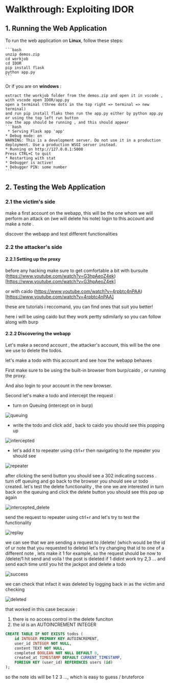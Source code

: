# Walkthrough: Exploiting IDOR

## 1. Running the Web Application

To run the web application on **Linux**, follow these steps:

    ```bash
    unzip demos.zip
    cd workjob
    cd IDOR
    pip install flask 
    python app.py
    ```
Or if you are on **windows** :

    extract the workjob folder from the demos.zip and open it in vscode ,
    with vscode open IDOR/app.py
    open a terminal (three dots in the top right => terminal => new terminal)
    and run pip install flaks then run the app.py either by python app.py or using the top left run button 
    now the app should be running , and this should appear 
    ```bash 
     * Serving Flask app 'app'
    * Debug mode: on
    WARNING: This is a development server. Do not use it in a production deployment. Use a production WSGI server instead.
    * Running on http://127.0.0.1:5000
    Press CTRL+C to quit
    * Restarting with stat
    * Debugger is active!
    * Debugger PIN: some number
    ```
## 2. Testing the Web Application
### 2.1 the victim's side
make a first account on the webapp, this will be the one whom we will perform an attack on (we will delete his note)
login to this account and make a note .

discover the webapp and test different functionalities

### 2.2 the attacker's side

#### 2.2.1 Setting up the proxy

before any hacking make sure to get comfortable a bit with bursuite (https://www.youtube.com/watch?v=G3hpAeoZ4ek)[https://www.youtube.com/watch?v=G3hpAeoZ4ek]

or with caido (https://www.youtube.com/watch?v=4rpbtc4nPAA)[https://www.youtube.com/watch?v=4rpbtc4nPAA]

these are tutorials i reccomand, you can find ones that suit you better!

here i will be using caido but they work pertty sdimilarly so you can follow along with burp 

#### 2.2.2 Discovering the webapp 

Let's make a second account , the attacker's account, this will be the one we use to delete the todos.

let's make a todo with this account and see how the webapp behaves 

First make sure to be using the built-in browser from burp/caido , or running the proxy.

And also login to your account in the new browser. 

Second let's make a todo and intercept the request :
- turn on Queuing (intercept on in burp)

![queuing](intercept.jpg)


- write the todo and click add , back to caido you should see this popping up 

![intercepted](intercepted.jpg)


- let's add it to repeater using ctrl+r then navigating to the repeater you should see 

![repeater](repeater.jpg)


after clicking the send button you should see a 302 indicating success .
turn off queuing and go back to the browser you should see ur todo created.
let's test the delete functionality , the one we are interested in 
turn back on the queuing and click the delete button 
you should see this pop up again 

![intercepted_delete](intercept_delete.jpg)


send the request to repeater using ctrl+r and let's try to test the functionality

![replay](replay_delete.jpg)


we can see that we are sending a request to /delete/<id> (which would be the id of ur note that you requested to delete)
let's try changing that id to one of a different note , lets make it 1 for example, 
so the request should be now to /delete/1
hit send and voila ! the post is deleted 
if 1 didint work try 2,3 ... and send each time until you hit the jackpot and delete a todo

![success](success.jpg)


we can check that infact it was deleted by logging back in as the victim and checking


![deleted](deleted.jpg)

that worked in this case because :

1. there is no access control in the delete funciton 
2. the id is an AUTOINCREMENT INTEGER
```sql
CREATE TABLE IF NOT EXISTS todos (
    id INTEGER PRIMARY KEY AUTOINCREMENT,
    user_id INTEGER NOT NULL,
    content TEXT NOT NULL,
    completed BOOLEAN NOT NULL DEFAULT 0,
    created_at TIMESTAMP DEFAULT CURRENT_TIMESTAMP,
    FOREIGN KEY (user_id) REFERENCES users (id)
);
```
so the note ids will be 1 2 3 ..., which is easy to guess / bruteforce 

